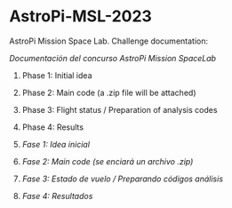 # AstroPi-MSL-2023
AstroPi Mission Space Lab. Challenge documentation:

*Documentación del concurso AstroPi Mission SpaceLab*
1. Phase 1: Initial idea
2. Phase 2: Main code (a .zip file will be attached)
3. Phase 3: Flight status / Preparation of analysis codes
4. Phase 4: Results


1. *Fase 1: Idea inicial*
2. *Fase 2: Main code (se enciará un archivo .zip)*
3. *Fase 3: Estado de vuelo / Preparando códigos análisis*
4. *Fase 4: Resultados*
